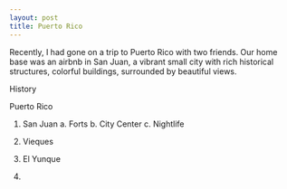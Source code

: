 ```yaml
---
layout: post
title: Puerto Rico
---
```


Recently, I had gone on a trip to Puerto Rico with two friends. Our home base was an airbnb in San Juan, a vibrant small city with rich historical structures, colorful buildings, surrounded by beautiful views.

History

Puerto Rico 

1. San Juan
    a. Forts
    b. City Center
    c. Nightlife

2. Vieques

3. El Yunque

4. 
